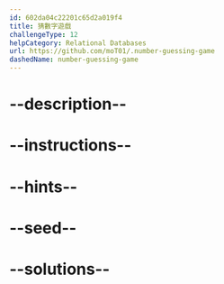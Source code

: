 ```yaml
---
id: 602da04c22201c65d2a019f4
title: 猜數字遊戲
challengeType: 12
helpCategory: Relational Databases
url: https://github.com/moT01/.number-guessing-game
dashedName: number-guessing-game
---
```


# --description--

# --instructions--

# --hints--

# --seed--

# --solutions--
